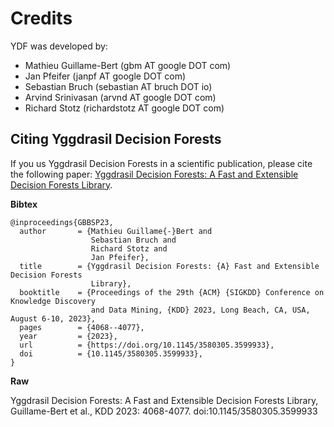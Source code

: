 # Credits

YDF was developed by:

-   Mathieu Guillame-Bert (gbm AT google DOT com)
-   Jan Pfeifer (janpf AT google DOT com)
-   Sebastian Bruch (sebastian AT bruch DOT io)
-   Arvind Srinivasan (arvnd AT google DOT com)
-   Richard Stotz (richardstotz AT google DOT com)

## Citing Yggdrasil Decision Forests

If you us Yggdrasil Decision Forests in a scientific publication, please cite
the following paper:
[Yggdrasil Decision Forests: A Fast and Extensible Decision Forests Library](https://doi.org/10.1145/3580305.3599933).

**Bibtex**

```
@inproceedings{GBBSP23,
  author       = {Mathieu Guillame{-}Bert and
                  Sebastian Bruch and
                  Richard Stotz and
                  Jan Pfeifer},
  title        = {Yggdrasil Decision Forests: {A} Fast and Extensible Decision Forests
                  Library},
  booktitle    = {Proceedings of the 29th {ACM} {SIGKDD} Conference on Knowledge Discovery
                  and Data Mining, {KDD} 2023, Long Beach, CA, USA, August 6-10, 2023},
  pages        = {4068--4077},
  year         = {2023},
  url          = {https://doi.org/10.1145/3580305.3599933},
  doi          = {10.1145/3580305.3599933},
}
```

**Raw**

Yggdrasil Decision Forests: A Fast and Extensible Decision Forests Library,
Guillame-Bert et al., KDD 2023: 4068-4077. doi:10.1145/3580305.3599933